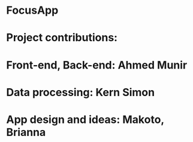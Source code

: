 # FocusApp
# Project contributions: 
# Front-end, Back-end: Ahmed Munir
# Data processing: Kern Simon
# App design and ideas: Makoto, Brianna
